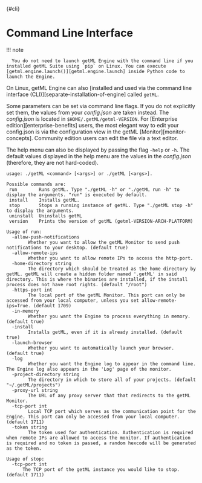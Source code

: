 [](){#cli}
# Command Line Interface

!!! note

      You do not need to launch getML Engine with the command line if you installed getML Suite using `pip` on Linux. You can execute [getml.engine.launch()][getml.engine.launch] inside Python code to launch the Engine.

On Linux, getML Engine can also [installed and used via the command line interface (CLI)][separate-installation-of-engine] called `getML`.


Some parameters can be set via command line flags. If you do not explicitly set them,
the values from your *config.json* are taken instead. The *config.json* is located 
in `$HOME/.getML/getml-VERSION`. For [Enterprise edition][enterprise-benefits] users, 
the most elegant way to edit your config.json is via 
the configuration view in the getML [Monitor][monitor-concepts]. Community edition users can edit 
the file via a text editor.

The help menu can also be displayed by passing the flag `-help` or `-h`. The default values displayed in the help menu are the values in the *config.json* (therefore, they are not hard-coded).

```
usage: ./getML <command> [<args>] or ./getML [<args>].
```

```
Possible commands are:
 run        Runs getML. Type "./getML -h" or "./getML run -h" to display the arguments. "run" is executed by default.
 install    Installs getML.
 stop       Stops a running instance of getML. Type "./getML stop -h" to display the arguments.
 uninstall  Uninstalls getML
 version    Prints the version of getML (getml-VERSION-ARCH-PLATFORM)
```

```
Usage of run:
  -allow-push-notifications
    	Whether you want to allow the getML Monitor to send push notifications to your desktop. (default true)
  -allow-remote-ips
    	Whether you want to allow remote IPs to access the http-port.
  -home-directory string
    	The directory which should be treated as the home directory by getML. getML will create a hidden folder named '.getML' in said directory. This is where the binaries are installed, if the install process does not have root rights. (default "/root")
  -https-port int
    	The local port of the getML Monitor. This port can only be accessed from your local computer, unless you set allow-remote-ips=True. (default 1709)
  -in-memory
    	Whether you want the Engine to process everything in memory. (default true)
  -install
    	Installs getML, even if it is already installed. (default true)
  -launch-browser
    	Whether you want to automatically launch your browser. (default true)
  -log
    	Whether you want the Engine log to appear in the command line. The Engine log also appears in the 'Log' page of the monitor.
  -project-directory string
    	The directory in which to store all of your projects. (default "~/.getML/projects")
  -proxy-url string
    	The URL of any proxy server that that redirects to the getML Monitor.
  -tcp-port int
    	Local TCP port which serves as the communication point for the Engine. This port can only be accessed from your local computer. (default 1711)
  -token string
    	The token used for authentication. Authentication is required when remote IPs are allowed to access the monitor. If authentication is required and no token is passed, a random hexcode will be generated as the token.
```
```
Usage of stop:
  -tcp-port int
      The TCP port of the getML instance you would like to stop. (default 1711)
```